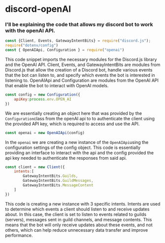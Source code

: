 # discord-openAI

### I'll be explaining the code that allows my discord bot to work with the openAI API.

```javascript
const {Client, Events, GatewayIntentBits} = require("discord.js");
require("dotenv/config")
const { OpenAIApi, Configuration } = require("openai") 
```
This code snippet imports the necessary modules for the Discord.js library and the OpenAI API. Client, Events, and GatewayIntentBits are modules from Discord.js that allow the creation of a Discord bot, handle various events that the bot can listen to, and specify which events the bot is interested in listening to. OpenAIApi and Configuration are modules from the OpenAI API that enable the bot to interact with OpenAI models.

```javascript
const config = new Configuration({
    apiKey:process.env.OPEN_AI
})
```
We are essentially creating an object here that was provided by the `Configuration`class from the openAI api to to authenticate the client using the provided API key, which is required to access and use the API.

```javascript
const openai = new OpenAIApi(config)
```
In the `openai` we are creating a new instance of the `OpenAIApi`using the configuration settings of the config object. This code is essentially providing an interface to interact with the api and the config provided the api key needed to authenticate the responses from said api.

```javascript
const client = new Client({
    intents:[
        GatewayIntentBits.Guilds,
        GatewayIntentBits.GuildMessages,
        GatewayIntentBits.MessageContent
    ]
})
```
This code is creating a new instance with 3 specific intents. Intents are used to determine which events a client should listen to and receive updates about.  In this case, the client is set to listen to events related to guilds (servers), messages sent in guild channels, and message contents. This means that the bot will only receive updates about these events, and not others, which can help reduce unnecessary data transfer and improve performance.
